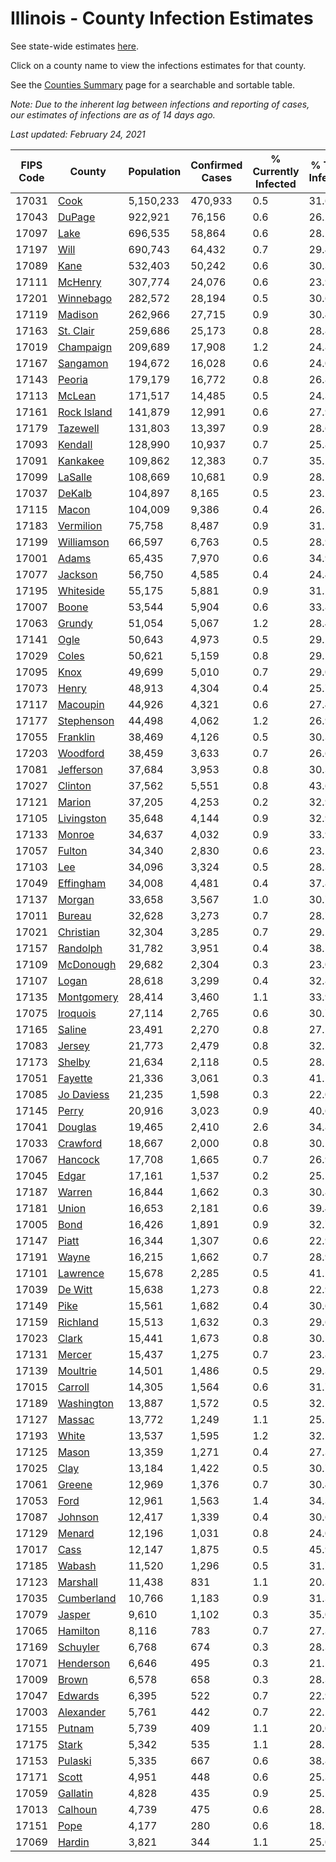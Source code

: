 # Illinois - County Infection Estimates

See state-wide estimates [here](/infections/us-il).

Click on a county name to view the infections estimates for that county.

See the [Counties Summary](/infections/summary-counties) page for a searchable and sortable table.

*Note: Due to the inherent lag between infections and reporting of cases, our estimates of infections are as of 14 days ago.*

*Last updated: February 24, 2021*

|   FIPS Code |                     County |   Population |   Confirmed Cases |   % Currently Infected |   % Total Infected |
|-------------|----------------------------|--------------|-------------------|------------------------|--------------------|
|       17031 |               [Cook](cook) |    5,150,233 |           470,933 |                    0.5 |               31.6 |
|       17043 |           [DuPage](dupage) |      922,921 |            76,156 |                    0.6 |               26.2 |
|       17097 |               [Lake](lake) |      696,535 |            58,864 |                    0.6 |               28.2 |
|       17197 |               [Will](will) |      690,743 |            64,432 |                    0.7 |               29.4 |
|       17089 |               [Kane](kane) |      532,403 |            50,242 |                    0.6 |               30.3 |
|       17111 |         [McHenry](mchenry) |      307,774 |            24,076 |                    0.6 |               23.9 |
|       17201 |     [Winnebago](winnebago) |      282,572 |            28,194 |                    0.5 |               30.6 |
|       17119 |         [Madison](madison) |      262,966 |            27,715 |                    0.9 |               30.4 |
|       17163 |     [St. Clair](st.-clair) |      259,686 |            25,173 |                    0.8 |               28.8 |
|       17019 |     [Champaign](champaign) |      209,689 |            17,908 |                    1.2 |               24.8 |
|       17167 |       [Sangamon](sangamon) |      194,672 |            16,028 |                    0.6 |               24.0 |
|       17143 |           [Peoria](peoria) |      179,179 |            16,772 |                    0.8 |               26.8 |
|       17113 |           [McLean](mclean) |      171,517 |            14,485 |                    0.5 |               24.3 |
|       17161 | [Rock Island](rock-island) |      141,879 |            12,991 |                    0.6 |               27.9 |
|       17179 |       [Tazewell](tazewell) |      131,803 |            13,397 |                    0.9 |               28.6 |
|       17093 |         [Kendall](kendall) |      128,990 |            10,937 |                    0.7 |               25.8 |
|       17091 |       [Kankakee](kankakee) |      109,862 |            12,383 |                    0.7 |               35.2 |
|       17099 |         [LaSalle](lasalle) |      108,669 |            10,681 |                    0.9 |               28.1 |
|       17037 |           [DeKalb](dekalb) |      104,897 |             8,165 |                    0.5 |               23.2 |
|       17115 |             [Macon](macon) |      104,009 |             9,386 |                    0.4 |               26.5 |
|       17183 |     [Vermilion](vermilion) |       75,758 |             8,487 |                    0.9 |               31.2 |
|       17199 |   [Williamson](williamson) |       66,597 |             6,763 |                    0.5 |               28.9 |
|       17001 |             [Adams](adams) |       65,435 |             7,970 |                    0.6 |               34.9 |
|       17077 |         [Jackson](jackson) |       56,750 |             4,585 |                    0.4 |               24.4 |
|       17195 |     [Whiteside](whiteside) |       55,175 |             5,881 |                    0.9 |               31.2 |
|       17007 |             [Boone](boone) |       53,544 |             5,904 |                    0.6 |               33.8 |
|       17063 |           [Grundy](grundy) |       51,054 |             5,067 |                    1.2 |               28.4 |
|       17141 |               [Ogle](ogle) |       50,643 |             4,973 |                    0.5 |               29.2 |
|       17029 |             [Coles](coles) |       50,621 |             5,159 |                    0.8 |               29.5 |
|       17095 |               [Knox](knox) |       49,699 |             5,010 |                    0.7 |               29.0 |
|       17073 |             [Henry](henry) |       48,913 |             4,304 |                    0.4 |               25.7 |
|       17117 |       [Macoupin](macoupin) |       44,926 |             4,321 |                    0.6 |               27.4 |
|       17177 |   [Stephenson](stephenson) |       44,498 |             4,062 |                    1.2 |               26.9 |
|       17055 |       [Franklin](franklin) |       38,469 |             4,126 |                    0.5 |               30.3 |
|       17203 |       [Woodford](woodford) |       38,459 |             3,633 |                    0.7 |               26.6 |
|       17081 |     [Jefferson](jefferson) |       37,684 |             3,953 |                    0.8 |               30.3 |
|       17027 |         [Clinton](clinton) |       37,562 |             5,551 |                    0.8 |               43.6 |
|       17121 |           [Marion](marion) |       37,205 |             4,253 |                    0.2 |               32.9 |
|       17105 |   [Livingston](livingston) |       35,648 |             4,144 |                    0.9 |               32.9 |
|       17133 |           [Monroe](monroe) |       34,637 |             4,032 |                    0.9 |               33.9 |
|       17057 |           [Fulton](fulton) |       34,340 |             2,830 |                    0.6 |               23.2 |
|       17103 |                 [Lee](lee) |       34,096 |             3,324 |                    0.5 |               28.3 |
|       17049 |     [Effingham](effingham) |       34,008 |             4,481 |                    0.4 |               37.8 |
|       17137 |           [Morgan](morgan) |       33,658 |             3,567 |                    1.0 |               30.7 |
|       17011 |           [Bureau](bureau) |       32,628 |             3,273 |                    0.7 |               28.7 |
|       17021 |     [Christian](christian) |       32,304 |             3,285 |                    0.7 |               29.2 |
|       17157 |       [Randolph](randolph) |       31,782 |             3,951 |                    0.4 |               38.5 |
|       17109 |     [McDonough](mcdonough) |       29,682 |             2,304 |                    0.3 |               23.0 |
|       17107 |             [Logan](logan) |       28,618 |             3,299 |                    0.4 |               32.8 |
|       17135 |   [Montgomery](montgomery) |       28,414 |             3,460 |                    1.1 |               33.9 |
|       17075 |       [Iroquois](iroquois) |       27,114 |             2,765 |                    0.6 |               30.7 |
|       17165 |           [Saline](saline) |       23,491 |             2,270 |                    0.8 |               27.1 |
|       17083 |           [Jersey](jersey) |       21,773 |             2,479 |                    0.8 |               32.5 |
|       17173 |           [Shelby](shelby) |       21,634 |             2,118 |                    0.5 |               28.1 |
|       17051 |         [Fayette](fayette) |       21,336 |             3,061 |                    0.3 |               41.1 |
|       17085 |   [Jo Daviess](jo-daviess) |       21,235 |             1,598 |                    0.3 |               22.0 |
|       17145 |             [Perry](perry) |       20,916 |             3,023 |                    0.9 |               40.6 |
|       17041 |         [Douglas](douglas) |       19,465 |             2,410 |                    2.6 |               34.8 |
|       17033 |       [Crawford](crawford) |       18,667 |             2,000 |                    0.8 |               30.1 |
|       17067 |         [Hancock](hancock) |       17,708 |             1,665 |                    0.7 |               26.9 |
|       17045 |             [Edgar](edgar) |       17,161 |             1,537 |                    0.2 |               25.5 |
|       17187 |           [Warren](warren) |       16,844 |             1,662 |                    0.3 |               30.8 |
|       17181 |             [Union](union) |       16,653 |             2,181 |                    0.6 |               39.4 |
|       17005 |               [Bond](bond) |       16,426 |             1,891 |                    0.9 |               32.7 |
|       17147 |             [Piatt](piatt) |       16,344 |             1,307 |                    0.6 |               22.9 |
|       17191 |             [Wayne](wayne) |       16,215 |             1,662 |                    0.7 |               28.9 |
|       17101 |       [Lawrence](lawrence) |       15,678 |             2,285 |                    0.5 |               41.1 |
|       17039 |         [De Witt](de-witt) |       15,638 |             1,273 |                    0.8 |               22.9 |
|       17149 |               [Pike](pike) |       15,561 |             1,682 |                    0.4 |               30.6 |
|       17159 |       [Richland](richland) |       15,513 |             1,632 |                    0.3 |               29.6 |
|       17023 |             [Clark](clark) |       15,441 |             1,673 |                    0.8 |               30.5 |
|       17131 |           [Mercer](mercer) |       15,437 |             1,275 |                    0.7 |               23.8 |
|       17139 |       [Moultrie](moultrie) |       14,501 |             1,486 |                    0.5 |               29.3 |
|       17015 |         [Carroll](carroll) |       14,305 |             1,564 |                    0.6 |               31.7 |
|       17189 |   [Washington](washington) |       13,887 |             1,572 |                    0.5 |               32.2 |
|       17127 |           [Massac](massac) |       13,772 |             1,249 |                    1.1 |               25.2 |
|       17193 |             [White](white) |       13,537 |             1,595 |                    1.2 |               32.5 |
|       17125 |             [Mason](mason) |       13,359 |             1,271 |                    0.4 |               27.3 |
|       17025 |               [Clay](clay) |       13,184 |             1,422 |                    0.5 |               30.7 |
|       17061 |           [Greene](greene) |       12,969 |             1,376 |                    0.7 |               30.4 |
|       17053 |               [Ford](ford) |       12,961 |             1,563 |                    1.4 |               34.3 |
|       17087 |         [Johnson](johnson) |       12,417 |             1,339 |                    0.4 |               30.6 |
|       17129 |           [Menard](menard) |       12,196 |             1,031 |                    0.8 |               24.0 |
|       17017 |               [Cass](cass) |       12,147 |             1,875 |                    0.5 |               45.9 |
|       17185 |           [Wabash](wabash) |       11,520 |             1,296 |                    0.5 |               31.7 |
|       17123 |       [Marshall](marshall) |       11,438 |               831 |                    1.1 |               20.3 |
|       17035 |   [Cumberland](cumberland) |       10,766 |             1,183 |                    0.9 |               31.3 |
|       17079 |           [Jasper](jasper) |        9,610 |             1,102 |                    0.3 |               35.0 |
|       17065 |       [Hamilton](hamilton) |        8,116 |               783 |                    0.7 |               27.3 |
|       17169 |       [Schuyler](schuyler) |        6,768 |               674 |                    0.3 |               28.3 |
|       17071 |     [Henderson](henderson) |        6,646 |               495 |                    0.3 |               21.5 |
|       17009 |             [Brown](brown) |        6,578 |               658 |                    0.3 |               28.3 |
|       17047 |         [Edwards](edwards) |        6,395 |               522 |                    0.7 |               22.9 |
|       17003 |     [Alexander](alexander) |        5,761 |               442 |                    0.7 |               22.2 |
|       17155 |           [Putnam](putnam) |        5,739 |               409 |                    1.1 |               20.0 |
|       17175 |             [Stark](stark) |        5,342 |               535 |                    1.1 |               28.5 |
|       17153 |         [Pulaski](pulaski) |        5,335 |               667 |                    0.6 |               38.8 |
|       17171 |             [Scott](scott) |        4,951 |               448 |                    0.6 |               25.3 |
|       17059 |       [Gallatin](gallatin) |        4,828 |               435 |                    0.9 |               25.5 |
|       17013 |         [Calhoun](calhoun) |        4,739 |               475 |                    0.6 |               28.5 |
|       17151 |               [Pope](pope) |        4,177 |               280 |                    0.6 |               18.7 |
|       17069 |           [Hardin](hardin) |        3,821 |               344 |                    1.1 |               25.0 |